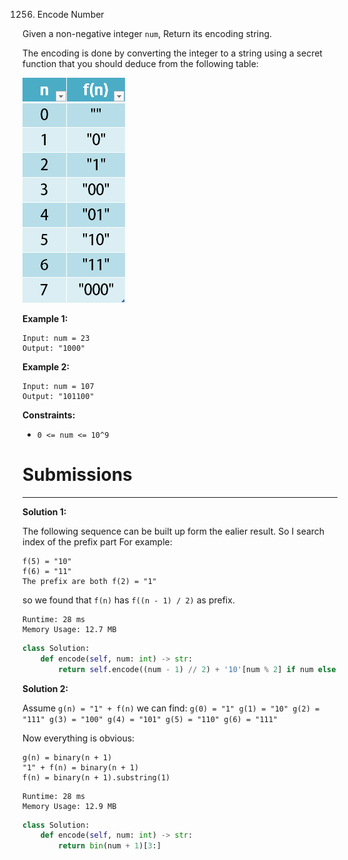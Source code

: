 1256. Encode Number

Given a non-negative integer `num`, Return its encoding string.

The encoding is done by converting the integer to a string using a secret function that you should deduce from the following table:

![1256_encode_number](img/1256_encode_number.png)

**Example 1:**

```
Input: num = 23
Output: "1000"
```

**Example 2:**

```
Input: num = 107
Output: "101100"
```

**Constraints:**

* `0 <= num <= 10^9`

# Submissions
---
**Solution 1:**

The following sequence can be built up form the ealier result.
So I search index of the prefix part
For example:
```
f(5) = "10"
f(6) = "11"
The prefix are both f(2) = "1"
```
so we found that `f(n)` has `f((n - 1) / 2)` as prefix.

```
Runtime: 28 ms
Memory Usage: 12.7 MB
```
```python
class Solution:
    def encode(self, num: int) -> str:
        return self.encode((num - 1) // 2) + '10'[num % 2] if num else ""
```

**Solution 2:**

Assume `g(n) = "1" + f(n)`
we can find:
`g(0) = "1" g(1) = "10" g(2) = "111" g(3) = "100" g(4) = "101" g(5) = "110" g(6) = "111"`

Now everything is obvious:
```
g(n) = binary(n + 1)
"1" + f(n) = binary(n + 1)
f(n) = binary(n + 1).substring(1)
```
```
Runtime: 28 ms
Memory Usage: 12.9 MB
```
```python
class Solution:
    def encode(self, num: int) -> str:
        return bin(num + 1)[3:]
```